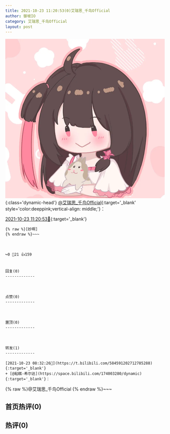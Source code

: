 ```yaml
---
title: 2021-10-23 11:20:53(0)艾瑞思_千鸟Official
author: 御坂IO
category: 艾瑞思_千鸟Official
layout: post
---
```


![img](/images/7e08840c56f251de28bdf766b647bd5fe9a5d50a.jpg){:class='dynamic-head'}
[@艾瑞思_千鸟Official](https://space.bilibili.com/1090010845/dynamic){:target='_blank' style='color:deeppink;vertical-align: middle;'}：

[2021-10-23 11:20:53🔗](https://t.bilibili.com/584634611944310666){:target='_blank'}

~~~
{% raw %}[妙啊]
{% endraw %}~~~



↪️0 💬21 👍159


回复(0)
-------------



点赞(0)
-------------



置顶(0)
-------------



转发(1)
-------------

[2021-10-23 08:32:26🔗](https://t.bilibili.com/584591202712785288){:target='_blank'}
+ [@粘糕-希尔达](https://space.bilibili.com/174003280/dynamic){:target='_blank'}：
~~~
{% raw %}@艾瑞思_千鸟Official
{% endraw %}~~~






首页热评(0)
-------------



热评(0)
-------------



